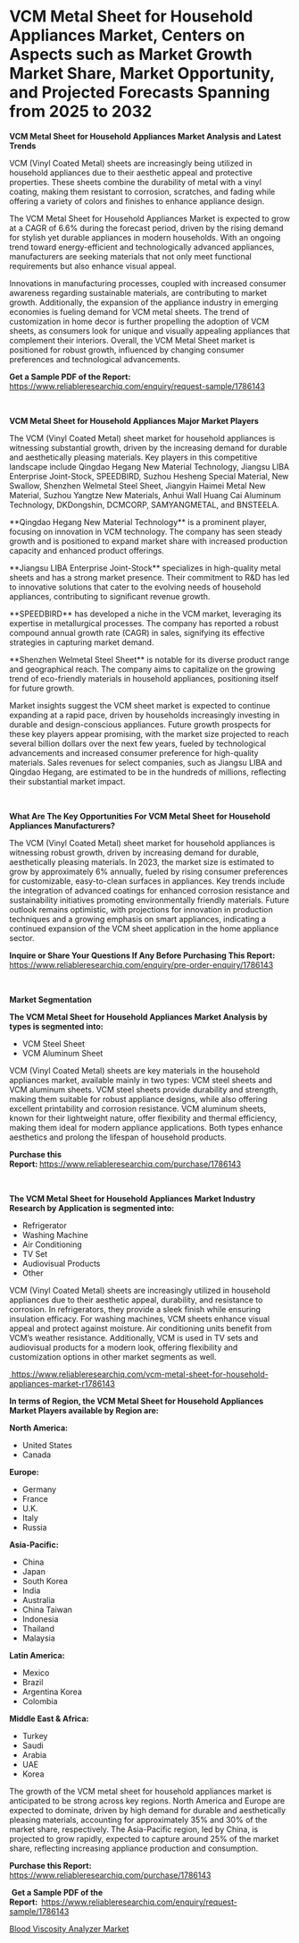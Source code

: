 <p><h1>VCM Metal Sheet for Household Appliances Market, Centers on Aspects such as Market Growth Market Share, Market Opportunity, and Projected Forecasts Spanning from 2025 to 2032</h1></p><p><strong>VCM Metal Sheet for Household Appliances Market Analysis and Latest Trends</strong></p>
<p><p>VCM (Vinyl Coated Metal) sheets are increasingly being utilized in household appliances due to their aesthetic appeal and protective properties. These sheets combine the durability of metal with a vinyl coating, making them resistant to corrosion, scratches, and fading while offering a variety of colors and finishes to enhance appliance design. </p><p>The VCM Metal Sheet for Household Appliances Market is expected to grow at a CAGR of 6.6% during the forecast period, driven by the rising demand for stylish yet durable appliances in modern households. With an ongoing trend toward energy-efficient and technologically advanced appliances, manufacturers are seeking materials that not only meet functional requirements but also enhance visual appeal. </p><p>Innovations in manufacturing processes, coupled with increased consumer awareness regarding sustainable materials, are contributing to market growth. Additionally, the expansion of the appliance industry in emerging economies is fueling demand for VCM metal sheets. The trend of customization in home decor is further propelling the adoption of VCM sheets, as consumers look for unique and visually appealing appliances that complement their interiors. Overall, the VCM Metal Sheet market is positioned for robust growth, influenced by changing consumer preferences and technological advancements.</p></p>
<p><strong>Get a Sample PDF of the Report:&nbsp;</strong> <a href="https://www.reliableresearchiq.com/enquiry/request-sample/1786143?utm_campaign=2443&utm_medium=2&utm_source=Github&utm_content=ia&utm_term=25032025&utm_id=vcm-metal-sheet-for-household-appliances">https://www.reliableresearchiq.com/enquiry/request-sample/1786143</a></p>
<p>&nbsp;</p>
<p><strong>VCM Metal Sheet for Household Appliances Major Market Players</strong></p>
<p><p>The VCM (Vinyl Coated Metal) sheet market for household appliances is witnessing substantial growth, driven by the increasing demand for durable and aesthetically pleasing materials. Key players in this competitive landscape include Qingdao Hegang New Material Technology, Jiangsu LIBA Enterprise Joint-Stock, SPEEDBIRD, Suzhou Hesheng Special Material, New Swallow, Shenzhen Welmetal Steel Sheet, Jiangyin Haimei Metal New Material, Suzhou Yangtze New Materials, Anhui Wall Huang Cai Aluminum Technology, DKDongshin, DCMCORP, SAMYANGMETAL, and BNSTEELA.</p><p>**Qingdao Hegang New Material Technology** is a prominent player, focusing on innovation in VCM technology. The company has seen steady growth and is positioned to expand market share with increased production capacity and enhanced product offerings.</p><p>**Jiangsu LIBA Enterprise Joint-Stock** specializes in high-quality metal sheets and has a strong market presence. Their commitment to R&D has led to innovative solutions that cater to the evolving needs of household appliances, contributing to significant revenue growth.</p><p>**SPEEDBIRD** has developed a niche in the VCM market, leveraging its expertise in metallurgical processes. The company has reported a robust compound annual growth rate (CAGR) in sales, signifying its effective strategies in capturing market demand.</p><p>**Shenzhen Welmetal Steel Sheet** is notable for its diverse product range and geographical reach. The company aims to capitalize on the growing trend of eco-friendly materials in household appliances, positioning itself for future growth.</p><p>Market insights suggest the VCM sheet market is expected to continue expanding at a rapid pace, driven by households increasingly investing in durable and design-conscious appliances. Future growth prospects for these key players appear promising, with the market size projected to reach several billion dollars over the next few years, fueled by technological advancements and increased consumer preference for high-quality materials. Sales revenues for select companies, such as Jiangsu LIBA and Qingdao Hegang, are estimated to be in the hundreds of millions, reflecting their substantial market impact.</p></p>
<p>&nbsp;</p>
<p><strong>What Are The Key Opportunities For VCM Metal Sheet for Household Appliances Manufacturers?</strong></p>
<p><p>The VCM (Vinyl Coated Metal) sheet market for household appliances is witnessing robust growth, driven by increasing demand for durable, aesthetically pleasing materials. In 2023, the market size is estimated to grow by approximately 6% annually, fueled by rising consumer preferences for customizable, easy-to-clean surfaces in appliances. Key trends include the integration of advanced coatings for enhanced corrosion resistance and sustainability initiatives promoting environmentally friendly materials. Future outlook remains optimistic, with projections for innovation in production techniques and a growing emphasis on smart appliances, indicating a continued expansion of the VCM sheet application in the home appliance sector.</p></p>
<p><strong>Inquire or Share Your Questions If Any Before Purchasing This Report:</strong> <a href="https://www.reliableresearchiq.com/enquiry/pre-order-enquiry/1786143?utm_campaign=2443&utm_medium=2&utm_source=Github&utm_content=ia&utm_term=25032025&utm_id=vcm-metal-sheet-for-household-appliances">https://www.reliableresearchiq.com/enquiry/pre-order-enquiry/1786143</a></p>
<p>&nbsp;</p>
<p><strong>Market Segmentation</strong></p>
<p><strong>The VCM Metal Sheet for Household Appliances Market Analysis by types is segmented into:</strong></p>
<p><ul><li>VCM Steel Sheet</li><li>VCM Aluminum Sheet</li></ul></p>
<p><p>VCM (Vinyl Coated Metal) sheets are key materials in the household appliances market, available mainly in two types: VCM steel sheets and VCM aluminum sheets. VCM steel sheets provide durability and strength, making them suitable for robust appliance designs, while also offering excellent printability and corrosion resistance. VCM aluminum sheets, known for their lightweight nature, offer flexibility and thermal efficiency, making them ideal for modern appliance applications. Both types enhance aesthetics and prolong the lifespan of household products.</p></p>
<p><strong>Purchase this Report:&nbsp;</strong><a href="https://www.reliableresearchiq.com/purchase/1786143?utm_campaign=2443&utm_medium=2&utm_source=Github&utm_content=ia&utm_term=25032025&utm_id=vcm-metal-sheet-for-household-appliances">https://www.reliableresearchiq.com/purchase/1786143</a></p>
<p>&nbsp;</p>
<p><strong>The VCM Metal Sheet for Household Appliances Market Industry Research by Application is segmented into:</strong></p>
<p><ul><li>Refrigerator</li><li>Washing Machine</li><li>Air Conditioning</li><li>TV Set</li><li>Audiovisual Products</li><li>Other</li></ul></p>
<p><p>VCM (Vinyl Coated Metal) sheets are increasingly utilized in household appliances due to their aesthetic appeal, durability, and resistance to corrosion. In refrigerators, they provide a sleek finish while ensuring insulation efficacy. For washing machines, VCM sheets enhance visual appeal and protect against moisture. Air conditioning units benefit from VCM’s weather resistance. Additionally, VCM is used in TV sets and audiovisual products for a modern look, offering flexibility and customization options in other market segments as well.</p></p>
<p><a href="https://www.reliableresearchiq.com/vcm-metal-sheet-for-household-appliances-market-r1786143?utm_campaign=2443&utm_medium=2&utm_source=Github&utm_content=ia&utm_term=25032025&utm_id=vcm-metal-sheet-for-household-appliances">&nbsp;https://www.reliableresearchiq.com/vcm-metal-sheet-for-household-appliances-market-r1786143</a></p>
<p><strong>In terms of Region, the VCM Metal Sheet for Household Appliances Market Players available by Region are:</strong></p>
<p>
    <p> <strong> North America: </strong>
        <ul>
            <li>United States</li>
            <li>Canada</li>
        </ul>
        </p> 
    <p> <strong> Europe: </strong>
        <ul>
            <li>Germany</li>
            <li>France</li>
            <li>U.K.</li>
            <li>Italy</li>
            <li>Russia</li>
        </ul>
        </p> 
    <p> <strong> Asia-Pacific: </strong>
        <ul>
            <li>China</li>
            <li>Japan</li>
            <li>South Korea</li>
            <li>India</li>
            <li>Australia</li>
            <li>China Taiwan</li>
            <li>Indonesia</li>
            <li>Thailand</li>
            <li>Malaysia</li>
        </ul>
        </p> 
    <p> <strong> Latin America: </strong>
        <ul>
            <li>Mexico</li>
            <li>Brazil</li>
            <li>Argentina Korea</li>
            <li>Colombia</li>
        </ul>
        </p> 
    <p> <strong> Middle East & Africa: </strong>
        <ul>
            <li>Turkey</li>
            <li>Saudi</li>
            <li>Arabia</li>
            <li>UAE</li>
            <li>Korea</li>
        </ul>
    </p>
    </p>
<p><p>The growth of the VCM metal sheet for household appliances market is anticipated to be strong across key regions. North America and Europe are expected to dominate, driven by high demand for durable and aesthetically pleasing materials, accounting for approximately 35% and 30% of the market share, respectively. The Asia-Pacific region, led by China, is projected to grow rapidly, expected to capture around 25% of the market share, reflecting increasing appliance production and consumption.</p></p>
<p><strong>Purchase this Report: </strong><a href="https://www.reliableresearchiq.com/purchase/1786143?utm_campaign=2443&utm_medium=2&utm_source=Github&utm_content=ia&utm_term=25032025&utm_id=vcm-metal-sheet-for-household-appliances">https://www.reliableresearchiq.com/purchase/1786143</a></p>
<p>&nbsp;<strong>Get a Sample PDF of the Report:&nbsp;&nbsp;</strong><a href="https://www.reliableresearchiq.com/enquiry/request-sample/1786143?utm_campaign=2443&utm_medium=2&utm_source=Github&utm_content=ia&utm_term=25032025&utm_id=vcm-metal-sheet-for-household-appliances">https://www.reliableresearchiq.com/enquiry/request-sample/1786143</a></p>
<p><strong></strong></p>
<p><p><a href="https://github.com/comasnickie/Market-Research-Report-List-1/blob/main/blood-viscosity-analyzer-market.md?utm_campaign=2443&utm_medium=2&utm_source=Github&utm_content=ia&utm_term=25032025&utm_id=vcm-metal-sheet-for-household-appliances">Blood Viscosity Analyzer Market</a></p></p>